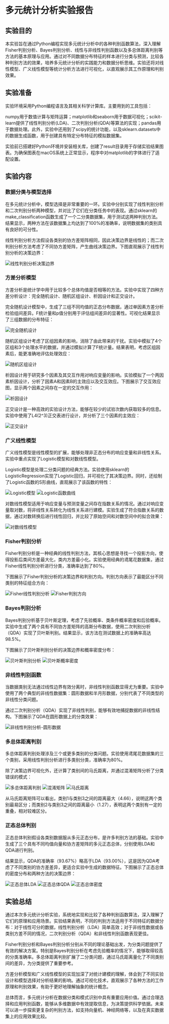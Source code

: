# 多元统计分析实验报告

## 实验目的

本实验旨在通过Python编程实现多元统计分析中的各种判别函数算法，深入理解Fisher判别分析、Bayes判别分析、线性与非线性判别函数以及多总体距离判别等方法的基本原理与应用。通过对不同数据分布特征的样本进行分类与预测，比较各种判别方法的效果，培养多元统计分析的实践能力和数据分析思维。实验还将对线性模型、广义线性模型等统计分析方法进行可视化，以直观展示其工作原理和判别效果。

## 实验准备

实验环境采用Python编程语言及其相关科学计算库。主要用到的工具包括：

numpy用于数值计算与矩阵运算；matplotlib和seaborn用于数据可视化；scikit-learn提供了线性判别分析(LDA)、二次判别分析(QDA)等算法的实现；pandas用于数据处理。此外，实验中还用到了scipy的统计功能，以及sklearn.datasets中的数据生成函数，用于创建具有特定分布特征的模拟数据集。

实验前已搭建好Python环境并安装相关库，创建了result目录用于存储实验结果图表。为确保图表在macOS系统上正常显示，程序中对matplotlib的字体进行了适配设置。

## 实验内容

### 数据分类与模型选择

在多元统计分析中，模型选择是非常重要的一环。实验中分别实现了线性判别分析和二次判别分析两种模型，并对比了它们在分类任务中的表现。通过sklearn的make_classification函数生成了一个二分类数据集，用于测试这两种判别方法。结果显示，两种方法在该数据集上均达到了100%的准确率，说明数据集的类别具有良好的可分性。

线性判别分析方法假设各类别的协方差矩阵相同，因此决策边界是线性的；而二次判别分析方法考虑了不同协方差矩阵，产生曲线决策边界。下图直观展示了线性判别分析的决策边界：

![线性判别分析决策边界](result/model_selection_线性判别分析.png)

### 方差分析模型

方差分析是统计学中用于比较多个总体均值是否相等的方法。实验中实现了四种方差分析设计：完全随机设计、随机区组设计、析因设计和正交设计。

完全随机设计模型中，生成了三组不同均值的正态分布数据，通过单因素方差分析检验组间差异。F统计量和p值分别用于评估组间差异的显著性。可视化结果显示了三组数据的分布特征：

![完全随机设计](result/completely_randomized_design.png)

随机区组设计考虑了区组因素的影响，消除了由此带来的干扰。实验中模拟了4个区组和3个处理水平的数据，并通过模拟计算了F统计量。结果表明，考虑区组因素后，能更准确地评估处理效应：

![随机区组设计](result/randomized_block_design.png)

析因设计用于研究多个因素及其交互作用对响应变量的影响。实验模拟了一个两因素析因设计，分析了因素A和因素B的主效应以及交互效应。下图展示了交互效应图，显示两个因素之间存在一定的交互作用：

![析因设计](result/factorial_design.png)

正交设计是一种高效的实验设计方法，能够在较少的试验次数内获取较多的信息。实验中使用了L4(2^3)正交表进行设计，并分析了三个因素的主效应：

![正交设计](result/orthogonal_design.png)

### 广义线性模型

广义线性模型是线性模型的扩展，能够处理非正态分布的响应变量和非线性关系。实验中重点实现了Logistic模型和对数线性模型。

Logistic模型是处理二分类问题的经典方法。实验使用sklearn的LogisticRegression实现了Logistic回归，并可视化了其决策边界。同时，还绘制了Logistic函数的S形曲线，直观展示了该函数的特性：

![Logistic模型](result/logistic_model.png)
![Logistic函数曲线](result/logistic_curve.png)

对数线性模型适用于响应变量与预测变量之间存在指数关系的情况。通过对响应变量取对数，将非线性关系转化为线性关系进行建模。实验生成了符合指数关系的数据，通过对数转换后进行线性回归，并比较了原始空间和对数空间中的拟合效果：

![对数线性模型](result/log_linear_model.png)

### Fisher判别分析

Fisher判别分析是一种经典的线性判别方法，其核心思想是寻找一个投影方向，使得投影后类间方差最大化，类内方差最小化。实验使用经典的鸢尾花数据集，通过Fisher线性判别分析进行分类，准确率达到了80%。

下图展示了Fisher判别分析的决策边界和判别方向。判别方向表示了最能区分不同类别的特征组合方向：

![Fisher线性判别分析](result/fisher_lda.png)
![Fisher判别方向](result/fisher_directions.png)

### Bayes判别分析

Bayes判别分析基于贝叶斯定理，考虑了先验概率、类条件概率密度和后验概率。实验中生成了两个具有不同协方差矩阵的高斯分布数据，使用二次判别分析（QDA）实现了贝叶斯判别。结果显示，该方法在测试数据上的准确率高达98.5%。

下图展示了贝叶斯判别分析的决策边界和概率密度分布：

![贝叶斯判别分析](result/bayes_qda.png)
![贝叶斯概率密度](result/bayes_density.png)

### 非线性判别函数

当数据类别无法通过线性边界有效分离时，非线性判别函数显得尤为重要。实验中使用了两个典型的非线性数据集：圆形数据和半月形数据，分别代表了不同类型的非线性分类问题。

通过二次判别分析（QDA）实现了非线性判别，能够有效地捕捉数据的非线性结构。下图展示了QDA在圆形数据上的分类效果：

![非线性判别分析-圆形数据](result/nonlinear_qda_圆形数据.png)

### 多总体距离判别

多总体距离判别处理涉及三个或更多类别的分类问题。实验使用鸢尾花数据集的三个类别，采用线性判别分析进行多类别分类，准确率为80%。

除了决策边界可视化外，还计算了类别间的马氏距离，并通过混淆矩阵分析了分类错误的模式：

![多总体距离判别](result/multi_population_lda.png)
![混淆矩阵](result/multi_population_confusion.png)
![马氏距离](result/mahalanobis_distance.png)

从马氏距离矩阵可以看出，类别1与类别3之间的距离最大（4.66），说明这两个类别最易区分；而类别2与类别3之间的距离最小（1.27），表明这两个类别有一定的重叠，相对较难区分。

### 正态总体判别

正态总体判别假设各类别数据服从多元正态分布，是许多判别方法的基础。实验中生成了三个具有不同均值向量和协方差矩阵的多元正态总体，分别使用LDA和QDA进行判别。

结果显示，QDA的准确率（93.67%）略高于LDA（93.00%），这是因为QDA考虑了不同类别的协方差差异，更适合实验中生成的数据特征。下图展示了正态总体的密度分布和两种方法的决策边界：

![正态总体LDA](result/normal_pop_lda.png)
![正态总体QDA](result/normal_pop_qda.png)
![正态总体密度](result/normal_pop_density.png)

## 实验总结

通过本次多元统计分析实验，系统地实现和比较了各种判别函数算法，深入理解了它们的原理和应用场景。实验结果表明，不同的判别方法适用于不同特征的数据分布：对于线性可分的数据，线性判别分析（LDA）简单高效；对于非线性数据或各类别方差不同的情况，二次判别分析（QDA）和非线性判别函数表现更佳。

Fisher判别分析和Bayes判别分析分别从不同的理论基础出发，为分类问题提供了有效的解决方案。特别是Bayes判别分析在考虑先验概率的情况下，能够取得较高的分类准确率。多总体距离判别扩展了二分类问题，通过马氏距离量化了不同类别间的差异，为分类提供了重要参考。

方差分析模型和广义线性模型的实现加深了对统计建模的理解，体会到了不同实验设计和模型选择对分析结果的影响。通过可视化技术，直观展示了各种方法的工作原理和判别效果，有助于更好地理解抽象的统计概念。

总体而言，多元统计分析在数据分类和模式识别中具有重要应用价值。通过合理选择和应用判别函数，能够从多维数据中有效提取信息，为决策提供科学依据。未来可以进一步探索更复杂的判别方法，如支持向量机、神经网络等，以及在真实数据集上的应用效果比较。